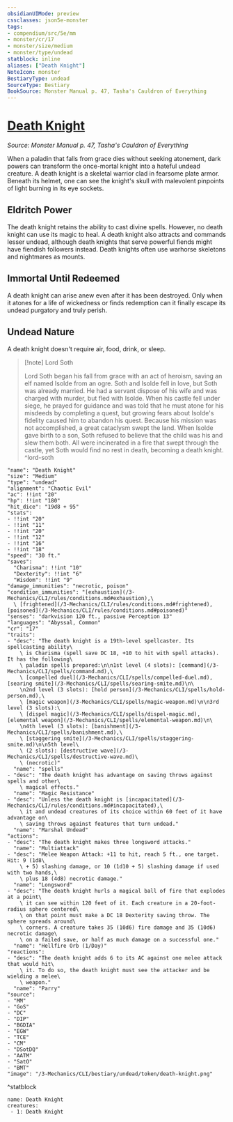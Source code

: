 ```yaml
---
obsidianUIMode: preview
cssclasses: json5e-monster
tags:
- compendium/src/5e/mm
- monster/cr/17
- monster/size/medium
- monster/type/undead
statblock: inline
aliases: ["Death Knight"]
NoteIcon: monster
BestiaryType: undead
SourceType: Bestiary
BookSource: Monster Manual p. 47, Tasha's Cauldron of Everything
---
```

# [Death Knight](3-Mechanics\CLI\bestiary\undead/death-knight.md)
*Source: Monster Manual p. 47, Tasha's Cauldron of Everything*  

When a paladin that falls from grace dies without seeking atonement, dark powers can transform the once-mortal knight into a hateful undead creature. A death knight is a skeletal warrior clad in fearsome plate armor. Beneath its helmet, one can see the knight's skull with malevolent pinpoints of light burning in its eye sockets.

## Eldritch Power

The death knight retains the ability to cast divine spells. However, no death knight can use its magic to heal. A death knight also attracts and commands lesser undead, although death knights that serve powerful fiends might have fiendish followers instead. Death knights often use warhorse skeletons and nightmares as mounts.

## Immortal Until Redeemed

A death knight can arise anew even after it has been destroyed. Only when it atones for a life of wickedness or finds redemption can it finally escape its undead purgatory and truly perish.

## Undead Nature

A death knight doesn't require air, food, drink, or sleep.

> [!note] Lord Soth
> 
> Lord Soth began his fall from grace with an act of heroism, saving an elf named Isolde from an ogre. Soth and Isolde fell in love, but Soth was already married. He had a servant dispose of his wife and was charged with murder, but fled with Isolde. When his castle fell under siege, he prayed for guidance and was told that he must atone for his misdeeds by completing a quest, but growing fears about Isolde's fidelity caused him to abandon his quest. Because his mission was not accomplished, a great cataclysm swept the land. When Isolde gave birth to a son, Soth refused to believe that the child was his and slew them both. All were incinerated in a fire that swept through the castle, yet Soth would find no rest in death, becoming a death knight.
^lord-soth

```statblock
"name": "Death Knight"
"size": "Medium"
"type": "undead"
"alignment": "Chaotic Evil"
"ac": !!int "20"
"hp": !!int "180"
"hit_dice": "19d8 + 95"
"stats":
- !!int "20"
- !!int "11"
- !!int "20"
- !!int "12"
- !!int "16"
- !!int "18"
"speed": "30 ft."
"saves":
  "Charisma": !!int "10"
  "Dexterity": !!int "6"
  "Wisdom": !!int "9"
"damage_immunities": "necrotic, poison"
"condition_immunities": "[exhaustion](/3-Mechanics/CLI/rules/conditions.md#exhaustion),\
  \ [frightened](/3-Mechanics/CLI/rules/conditions.md#frightened), [poisoned](/3-Mechanics/CLI/rules/conditions.md#poisoned)"
"senses": "darkvision 120 ft., passive Perception 13"
"languages": "Abyssal, Common"
"cr": "17"
"traits":
- "desc": "The death knight is a 19th-level spellcaster. Its spellcasting ability\
    \ is Charisma (spell save DC 18, +10 to hit with spell attacks). It has the following\
    \ paladin spells prepared:\n\n1st level (4 slots): [command](/3-Mechanics/CLI/spells/command.md),\
    \ [compelled duel](/3-Mechanics/CLI/spells/compelled-duel.md), [searing smite](/3-Mechanics/CLI/spells/searing-smite.md)\n\
    \n2nd level (3 slots): [hold person](/3-Mechanics/CLI/spells/hold-person.md),\
    \ [magic weapon](/3-Mechanics/CLI/spells/magic-weapon.md)\n\n3rd level (3 slots):\
    \ [dispel magic](/3-Mechanics/CLI/spells/dispel-magic.md), [elemental weapon](/3-Mechanics/CLI/spells/elemental-weapon.md)\n\
    \n4th level (3 slots): [banishment](/3-Mechanics/CLI/spells/banishment.md),\
    \ [staggering smite](/3-Mechanics/CLI/spells/staggering-smite.md)\n\n5th level\
    \ (2 slots): [destructive wave](/3-Mechanics/CLI/spells/destructive-wave.md)\
    \ (necrotic)"
  "name": "spells"
- "desc": "The death knight has advantage on saving throws against spells and other\
    \ magical effects."
  "name": "Magic Resistance"
- "desc": "Unless the death knight is [incapacitated](/3-Mechanics/CLI/rules/conditions.md#incapacitated),\
    \ it and undead creatures of its choice within 60 feet of it have advantage on\
    \ saving throws against features that turn undead."
  "name": "Marshal Undead"
"actions":
- "desc": "The death knight makes three longsword attacks."
  "name": "Multiattack"
- "desc": "Melee Weapon Attack: +11 to hit, reach 5 ft., one target. Hit: 9 (1d8\
    \ + 5) slashing damage, or 10 (1d10 + 5) slashing damage if used with two hands,\
    \ plus 18 (4d8) necrotic damage."
  "name": "Longsword"
- "desc": "The death knight hurls a magical ball of fire that explodes at a point\
    \ it can see within 120 feet of it. Each creature in a 20-foot-radius sphere centered\
    \ on that point must make a DC 18 Dexterity saving throw. The sphere spreads around\
    \ corners. A creature takes 35 (10d6) fire damage and 35 (10d6) necrotic damage\
    \ on a failed save, or half as much damage on a successful one."
  "name": "Hellfire Orb (1/Day)"
"reactions":
- "desc": "The death knight adds 6 to its AC against one melee attack that would hit\
    \ it. To do so, the death knight must see the attacker and be wielding a melee\
    \ weapon."
  "name": "Parry"
"source":
- "MM"
- "GoS"
- "DC"
- "DIP"
- "BGDIA"
- "EGW"
- "TCE"
- "CM"
- "DSotDQ"
- "AATM"
- "SatO"
- "BMT"
"image": "/3-Mechanics/CLI/bestiary/undead/token/death-knight.png"
```
^statblock

```encounter-table
name: Death Knight
creatures:
 - 1: Death Knight
```